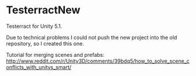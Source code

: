 # TesterractNew
Testerract for Unity 5.1.

Due to technical problems I could not push the new project into the old repository, so I created this one.

Tutorial for merging scenes and prefabs:
http://www.reddit.com/r/Unity3D/comments/39bdq5/how_to_solve_scene_conflicts_with_unitys_smart/
